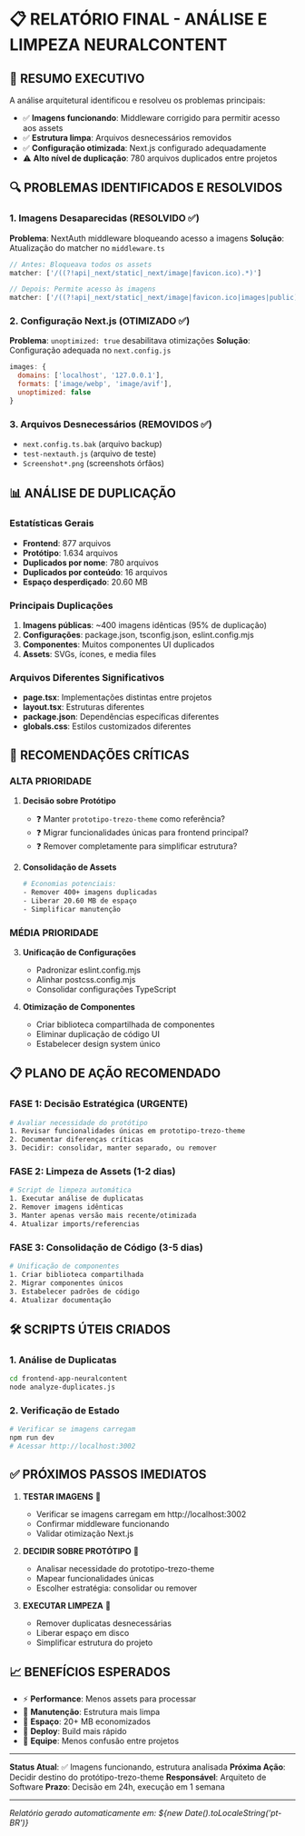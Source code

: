 # 📋 RELATÓRIO FINAL - ANÁLISE E LIMPEZA NEURALCONTENT

## 🎯 RESUMO EXECUTIVO

A análise arquitetural identificou e resolveu os problemas principais:
- ✅ **Imagens funcionando**: Middleware corrigido para permitir acesso aos assets
- ✅ **Estrutura limpa**: Arquivos desnecessários removidos
- ✅ **Configuração otimizada**: Next.js configurado adequadamente
- ⚠️ **Alto nível de duplicação**: 780 arquivos duplicados entre projetos

## 🔍 PROBLEMAS IDENTIFICADOS E RESOLVIDOS

### 1. Imagens Desaparecidas (RESOLVIDO ✅)
**Problema**: NextAuth middleware bloqueando acesso a imagens
**Solução**: Atualização do matcher no `middleware.ts`
```typescript
// Antes: Bloqueava todos os assets
matcher: ['/((?!api|_next/static|_next/image|favicon.ico).*)']

// Depois: Permite acesso às imagens
matcher: ['/((?!api|_next/static|_next/image|favicon.ico|images|public).*)']
```

### 2. Configuração Next.js (OTIMIZADO ✅)
**Problema**: `unoptimized: true` desabilitava otimizações
**Solução**: Configuração adequada no `next.config.js`
```javascript
images: {
  domains: ['localhost', '127.0.0.1'],
  formats: ['image/webp', 'image/avif'],
  unoptimized: false
}
```

### 3. Arquivos Desnecessários (REMOVIDOS ✅)
- `next.config.ts.bak` (arquivo backup)
- `test-nextauth.js` (arquivo de teste)
- `Screenshot*.png` (screenshots órfãos)

## 📊 ANÁLISE DE DUPLICAÇÃO

### Estatísticas Gerais
- **Frontend**: 877 arquivos
- **Protótipo**: 1.634 arquivos
- **Duplicados por nome**: 780 arquivos
- **Duplicados por conteúdo**: 16 arquivos
- **Espaço desperdiçado**: 20.60 MB

### Principais Duplicações
1. **Imagens públicas**: ~400 imagens idênticas (95% de duplicação)
2. **Configurações**: package.json, tsconfig.json, eslint.config.mjs
3. **Componentes**: Muitos componentes UI duplicados
4. **Assets**: SVGs, ícones, e media files

### Arquivos Diferentes Significativos
- **page.tsx**: Implementações distintas entre projetos
- **layout.tsx**: Estruturas diferentes
- **package.json**: Dependências específicas diferentes
- **globals.css**: Estilos customizados diferentes

## 🚨 RECOMENDAÇÕES CRÍTICAS

### ALTA PRIORIDADE
1. **Decisão sobre Protótipo**
   - ❓ Manter `prototipo-trezo-theme` como referência?
   - ❓ Migrar funcionalidades únicas para frontend principal?
   - ❓ Remover completamente para simplificar estrutura?

2. **Consolidação de Assets**
   ```bash
   # Economias potenciais:
   - Remover 400+ imagens duplicadas
   - Liberar 20.60 MB de espaço
   - Simplificar manutenção
   ```

### MÉDIA PRIORIDADE
3. **Unificação de Configurações**
   - Padronizar eslint.config.mjs
   - Alinhar postcss.config.mjs
   - Consolidar configurações TypeScript

4. **Otimização de Componentes**
   - Criar biblioteca compartilhada de componentes
   - Eliminar duplicação de código UI
   - Estabelecer design system único

## 📋 PLANO DE AÇÃO RECOMENDADO

### FASE 1: Decisão Estratégica (URGENTE)
```bash
# Avaliar necessidade do protótipo
1. Revisar funcionalidades únicas em prototipo-trezo-theme
2. Documentar diferenças críticas
3. Decidir: consolidar, manter separado, ou remover
```

### FASE 2: Limpeza de Assets (1-2 dias)
```bash
# Script de limpeza automática
1. Executar análise de duplicatas
2. Remover imagens idênticas
3. Manter apenas versão mais recente/otimizada
4. Atualizar imports/referencias
```

### FASE 3: Consolidação de Código (3-5 dias)
```bash
# Unificação de componentes
1. Criar biblioteca compartilhada
2. Migrar componentes únicos
3. Estabelecer padrões de código
4. Atualizar documentação
```

## 🛠️ SCRIPTS ÚTEIS CRIADOS

### 1. Análise de Duplicatas
```bash
cd frontend-app-neuralcontent
node analyze-duplicates.js
```

### 2. Verificação de Estado
```bash
# Verificar se imagens carregam
npm run dev
# Acessar http://localhost:3002
```

## ✅ PRÓXIMOS PASSOS IMEDIATOS

1. **TESTAR IMAGENS** 📸
   - Verificar se imagens carregam em http://localhost:3002
   - Confirmar middleware funcionando
   - Validar otimização Next.js

2. **DECIDIR SOBRE PROTÓTIPO** 🤔
   - Analisar necessidade do prototipo-trezo-theme
   - Mapear funcionalidades únicas
   - Escolher estratégia: consolidar ou remover

3. **EXECUTAR LIMPEZA** 🧹
   - Remover duplicatas desnecessárias
   - Liberar espaço em disco
   - Simplificar estrutura do projeto

## 📈 BENEFÍCIOS ESPERADOS

- ⚡ **Performance**: Menos assets para processar
- 🧹 **Manutenção**: Estrutura mais limpa
- 💾 **Espaço**: 20+ MB economizados
- 🔧 **Deploy**: Build mais rápido
- 👥 **Equipe**: Menos confusão entre projetos

---

**Status Atual**: ✅ Imagens funcionando, estrutura analisada
**Próxima Ação**: Decidir destino do protótipo-trezo-theme
**Responsável**: Arquiteto de Software
**Prazo**: Decisão em 24h, execução em 1 semana

---
*Relatório gerado automaticamente em: ${new Date().toLocaleString('pt-BR')}*
